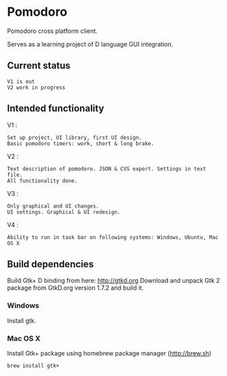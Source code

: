 Pomodoro
========

Pomodoro cross platform client.



Serves as a learning project of D language GUI integration.

Current status
---------------------------
~~~~~~~~~~~~~~~~~~
V1 is out
V2 work in progress
~~~~~~~~~~~~~~~~~~

Intended functionality
---------------------------

V1 :
~~~~~~~~~~~~
Set up project, UI library, first UI design.
Basic pomodoro timers: work, short & long brake.
~~~~~~~~~~~~
V2 :
~~~~~~~~~~~~
Text description of pomodoro. JSON & CVS export. Settings in text file.
All functionality done.
~~~~~~~~~~~~
V3 :
~~~~~~~~~~~~
Only graphical and UI changes.
UI settings. Graphical & UI redesign.
~~~~~~~~~~~~
V4 :
~~~~~~~~~~~~
Ability to run in task bar on following systems: Windows, Ubuntu, Mac OS X
~~~~~~~~~~~~

Build dependencies
------------------
Build Gtk+ D binding from here: http://gtkd.org
Download and unpack Gtk 2 package from GtkD.org version 1.7.2 and build it. 

### Windows
Install gtk.

### Mac OS X
Install Gtk+ package using homebrew package manager (http://brew.sh)  
```sh
brew install gtk+
```
